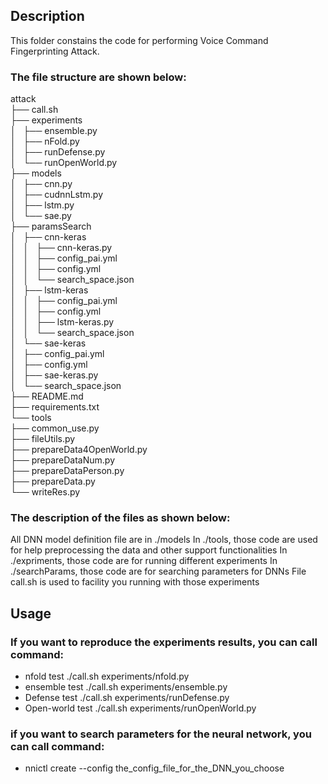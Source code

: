## Description
This folder constains the code for performing Voice Command Fingerprinting Attack.

### The file structure are shown below:

attack  
├── call.sh  
├── experiments  
│   ├── ensemble.py  
│   ├── nFold.py  
│   ├── runDefense.py  
│   └── runOpenWorld.py  
├── models  
│   ├── cnn.py  
│   ├── cudnnLstm.py  
│   ├── lstm.py  
│   └── sae.py  
├── paramsSearch  
│   ├── cnn-keras  
│   │   ├── cnn-keras.py  
│   │   ├── config_pai.yml  
│   │   ├── config.yml  
│   │   └── search_space.json  
│   ├── lstm-keras  
│   │   ├── config_pai.yml  
│   │   ├── config.yml  
│   │   ├── lstm-keras.py  
│   │   └── search_space.json  
│   └── sae-keras  
│       ├── config_pai.yml  
│       ├── config.yml   
│       ├── sae-keras.py  
│       └── search_space.json  
├── README.md  
├── requirements.txt  
└── tools  
    ├── common_use.py  
    ├── fileUtils.py  
    ├── prepareData4OpenWorld.py  
    ├── prepareDataNum.py  
    ├── prepareDataPerson.py  
    ├── prepareData.py  
    └── writeRes.py    

### The description of the files as shown below:

All DNN model definition file are in ./models
In ./tools, those code are used for help preprocessing the data and other support functionalities
In ./expriments, those code are for running different experiments
In ./searchParams, those code are for searching parameters for DNNs
File call.sh is used to facility you running with those experiments

## Usage
### If you want to reproduce the experiments results, you can call command:
* nfold test
    ./call.sh experiments/nfold.py 
* ensemble test
    ./call.sh experiments/ensemble.py
* Defense test
    ./call.sh experiments/runDefense.py 
* Open-world test
    ./call.sh experiments/runOpenWorld.py 
    
### if you want to search parameters for the neural network, you can call command:  
* nnictl create --config the_config_file_for_the_DNN_you_choose

